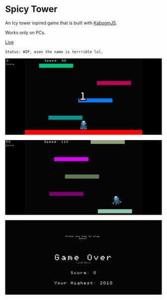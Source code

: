 # Spicy Tower

An Icy tower inpired game that is built with [KaboomJS](https://kaboomjs.com/).

Works only on PCs.

[Live](https://spicytower.netlify.app/)


```
Status: WIP, even the name is terrrible lol.
```

![game](./images/game.jpg)

![gameplay](./images/gameplay.jpg)

![game over screen](./images/gameover.jpg)